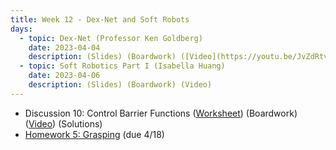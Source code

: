```yaml
---
title: Week 12 - Dex-Net and Soft Robots
days:
  - topic: Dex-Net (Professor Ken Goldberg)
    date: 2023-04-04
    description: (Slides) (Boardwork) ([Video](https://youtu.be/JvZdRtvId1A))
  - topic: Soft Robotics Part I (Isabella Huang)
    date: 2023-04-06
    description: (Slides) (Boardwork) (Video)
---
```


- Discussion 10: Control Barrier Functions ([Worksheet](./assets/disc/Discussion_10_Control_Barrier_Functions.pdf)) (Boardwork) ([Video](https://www.youtube.com/watch?v=G7OiBjlO07k)) (Solutions)
- [Homework 5: Grasping](./assets/hw/Homework_5__Grasping.pdf) (due 4/18)

<a id="Week13"></a>
